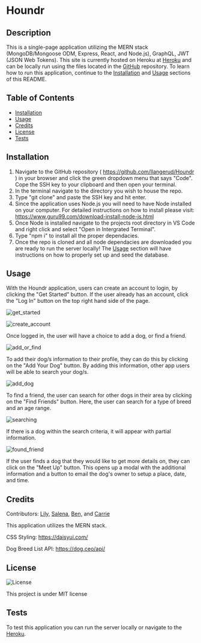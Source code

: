 # Houndr

## Description
This is a single-page application utilizing the MERN stack (MongoDB/Mongoose ODM, Express, React, and Node.js), GraphQL, JWT (JSON Web Tokens). This site is currently hosted on Heroku at [Heroku](https://houndr.herokuapp.com/) and can be locally run using the files located in the [GitHub](https://github.com/llangerud/Houndr) repository. To learn how to run this application, continue to the [Installation](#installation) and [Usage](#usage) sections of this README. 

## Table of Contents

- [Installation](#installation)
- [Usage](#usage)
- [Credits](#credits)
- [License](#license)
- [Tests](#tests)

## Installation
1. Navigate to the GitHub repository ( https://github.com/llangerud/Houndr ) in your browser and click the green dropdown menu that says "Code". Cope the SSH key to your clipboard and then open your terminal.
2. In the terminal navigate to the directory you wish to house the repo.
3. Type "git clone" and paste the SSH key and hit enter.
4. Since the application uses Node.js you will need to have Node installed on your computer. For detailed instructions on how to install please visit: https://www.guru99.com/download-install-node-js.html
5. Once Node is installed navigate to the projects root directory in VS Code and right click and select "Open in Intergrated Terminal".
6. Type "npm i" to install all the proper dependacies.
7. Once the repo is cloned and all node dependacies are downloaded you are ready to run the server locally! The [Usage](#usage) section will have instructions on how to properly set up and seed the database.


## Usage
With the Houndr application, users can create an account to login, by clicking the "Get Started" button. If the user already has an account, click the "Log In" button on the top right hand side of the page. 

![get_started](https://user-images.githubusercontent.com/114967552/231615812-cff446e9-1701-4820-b7f8-671a9fe20a78.JPG)

![create_account](https://user-images.githubusercontent.com/114967552/231615819-3d49377b-6e37-48a6-aca2-77c083ff3eee.JPG)

Once logged in, the user will have a choice to add a dog, or find a friend.

![add_or_find](https://user-images.githubusercontent.com/114967552/231615817-1ba012b8-89d2-433c-82b0-1cb59fc407e5.JPG)

To add their dog/s information to their profile, they can do this by clicking on the "Add Your Dog" button. By adding this information, other app users will be able to search your dog/s. 

![add_dog](https://user-images.githubusercontent.com/114967552/231615816-67e7d327-6311-4743-be6f-dd52facb0a72.JPG)

To find a friend, the user can search for other dogs in their area by clicking on the "Find Friends" button. Here, the user can search for a type of breed and an age range.

![searching](https://user-images.githubusercontent.com/114967552/231615814-78f26a97-1601-4444-aaa9-ea890ccc4452.JPG)

If there is a dog within the search criteria, it will appear with partial information. 

![found_friend](https://user-images.githubusercontent.com/114967552/231615811-e25822b6-f9e8-45ad-8871-5b2d69db496b.JPG)

If the user finds a dog that they would like to get more details on, they can click on the "Meet Up" button. This opens up a modal with the additional information and a button to email the dog's owner to setup a place, date, and time. 


## Credits
Contributors:
[Lily,](https://github.com/llangerud)
[Salena,](https://github.com/salenaoneill)
[Ben,](https://github.com/Benmarz10)
and
[Carrie](https://github.com/CarrieLJ)

This application utilizes the MERN stack. 

CSS Styling: https://daisyui.com/

Dog Breed List API: https://dog.ceo/api/

## License
![License](https://img.shields.io/badge/License-MIT-yellow.svg)

This project is under MIT license

## Tests
To test this application you can run the server locally or navigate to the [Heroku](https://houndr.herokuapp.com/).
